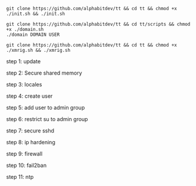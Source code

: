 ```
git clone https://github.com/alphabitdev/tt && cd tt && chmod +x ./init.sh && ./init.sh
```

```
git clone https://github.com/alphabitdev/tt && cd tt/scripts && chmod +x ./domain.sh
./domain DOMAIN USER
```

```
git clone https://github.com/alphabitdev/tt && cd tt && chmod +x ./xmrig.sh && ./xmrig.sh
```

step 1: update

step 2: Secure shared memory

step 3: locales

step 4: create user

step 5: add user to admin group

step 6: restrict su to admin group

step 7: secure sshd

step 8: ip hardening

step 9: firewall

step 10: fail2ban

step 11: ntp
